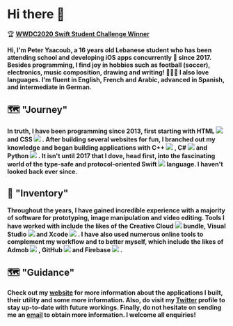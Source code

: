 # Hi there 👋

🏆 <b><ins>WWDC2020 Swift Student Challenge Winner</ins><b>

Hi, I'm Peter Yaacoub, a 16 years old Lebanese student who has been attending school and developing iOS apps concurrently 🔀 since 2017. Besides programming, I find joy in hobbies such as football (soccer), electronics, music composition, drawing and writing! 👨🏻‍🎨 I also love languages. I'm fluent in English, French and Arabic, advanced in Spanish, and intermediate in German.

## 🗺 "Journey"

In truth, I have been programming since 2013, first starting with **HTML** ![](https://placehold.it/15/e44d26/000000?text=+) and **CSS** ![](https://placehold.it/15/264de4/000000?text=+) . After building several websites for fun, I branched out my knowledge and began building applications with **C++** ![](https://placehold.it/15/004482/000000?text=+) , **C#** ![](https://placehold.it/15/32007f/000000?text=+) and **Python** ![](https://placehold.it/15/366d9a/000000?text=+) . It isn't until 2017 that I dove, head first, into the fascinating world of the type-safe and protocol-oriented **Swift** ![](https://placehold.it/15/fd2722/000000?text=+) language. I haven't looked back ever since.

## 🎒 "Inventory"

Throughout the years, I have gained incredible experience with a majority of software for prototyping, image manipulation and video editing. Tools I have worked with include the likes of the **Creative Cloud** ![](https://placehold.it/15/da1f26/000000?text=+) bundle, **Visual Studio** ![](https://placehold.it/15/55208a/000000?text=+) and **Xcode** ![](https://placehold.it/15/0a81fe/000000?text=+) . I have also used numerous online tools to complement my workflow and to better myself, which include the likes of **Admob** ![](https://placehold.it/15/ea4335/000000?text=+) , **GitHub** ![](https://placehold.it/15/010101/000000?text=+) and **Firebase** ![](https://placehold.it/15/039be5/000000?text=+) .

## 🗺 "Guidance"

Check out my [website](https://yaacoub.github.io/about/) for more information about the applications I built, their utility and some more information. Also, do visit my [Twitter](https://twitter.com/yaapete) profile to stay up-to-date with future workings. Finally, do not hesitate on sending me an [email](mailto:yaapete.dev@gmail.com) to obtain more information. I welcome all enquiries!
